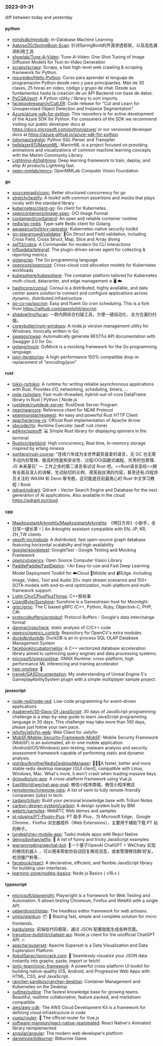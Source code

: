 ### 2023-01-31
diff between today and yesterday

#### python
* [mindsdb/mindsdb](https://github.com/mindsdb/mindsdb): In-Database Machine Learning
* [AabyssZG/SpringBoot-Scan](https://github.com/AabyssZG/SpringBoot-Scan): 针对SpringBoot的开源渗透框架，以及高危漏洞利用工具
* [showlab/Tune-A-Video](https://github.com/showlab/Tune-A-Video): Tune-A-Video: One-Shot Tuning of Image Diffusion Models for Text-to-Video Generation
* [scrapy/scrapy](https://github.com/scrapy/scrapy): Scrapy, a fast high-level web crawling & scraping framework for Python.
* [mouredev/Hello-Python](https://github.com/mouredev/Hello-Python): Curso para aprender el lenguaje de programación Python desde cero y para principiantes. Más de 30 clases, 25 horas en vídeo, código y grupo de chat. Desde sus fundamentos hasta la creación de un API Backend con base de datos.
* [PyCQA/isort](https://github.com/PyCQA/isort): A Python utility / library to sort imports.
* [facebookresearch/CutLER](https://github.com/facebookresearch/CutLER): Code release for "Cut and Learn for Unsupervised Object Detection and Instance Segmentation"
* [Azure/azure-sdk-for-python](https://github.com/Azure/azure-sdk-for-python): This repository is for active development of the Azure SDK for Python. For consumers of the SDK we recommend visiting our public developer docs at https://docs.microsoft.com/python/azure/ or our versioned developer docs at https://azure.github.io/azure-sdk-for-python.
* [tobymao/sqlglot](https://github.com/tobymao/sqlglot): Python SQL Parser and Transpiler
* [helblazer811/ManimML](https://github.com/helblazer811/ManimML): ManimML is a project focused on providing animations and visualizations of common machine learning concepts with the Manim Community Library.
* [Lightning-AI/lightning](https://github.com/Lightning-AI/lightning): Deep learning framework to train, deploy, and ship AI products Lightning fast.
* [open-mmlab/mmcv](https://github.com/open-mmlab/mmcv): OpenMMLab Computer Vision Foundation

#### go
* [sourcegraph/conc](https://github.com/sourcegraph/conc): Better structured concurrency for go
* [stretchr/testify](https://github.com/stretchr/testify): A toolkit with common assertions and mocks that plays nicely with the standard library
* [kubernetes/client-go](https://github.com/kubernetes/client-go): Go client for Kubernetes.
* [opencontainers/image-spec](https://github.com/opencontainers/image-spec): OCI Image Format
* [containerd/containerd](https://github.com/containerd/containerd): An open and reliable container runtime
* [redis/go-redis](https://github.com/redis/go-redis): Type-safe Redis client for Golang
* [aquasecurity/trivy-operator](https://github.com/aquasecurity/trivy-operator): Kubernetes-native security toolkit
* [go-playground/validator](https://github.com/go-playground/validator): 💯Go Struct and Field validation, including Cross Field, Cross Struct, Map, Slice and Array diving
* [spf13/cobra](https://github.com/spf13/cobra): A Commander for modern Go CLI interactions
* [influxdata/telegraf](https://github.com/influxdata/telegraf): The plugin-driven server agent for collecting & reporting metrics.
* [golang/go](https://github.com/golang/go): The Go programming language
* [opencost/opencost](https://github.com/opencost/opencost): Cross-cloud cost allocation models for Kubernetes workloads
* [kubesphere/kubesphere](https://github.com/kubesphere/kubesphere): The container platform tailored for Kubernetes multi-cloud, datacenter, and edge management ⎈ 🖥 ☁️
* [hashicorp/consul](https://github.com/hashicorp/consul): Consul is a distributed, highly available, and data center aware solution to connect and configure applications across dynamic, distributed infrastructure.
* [go-co-op/gocron](https://github.com/go-co-op/gocron): Easy and fluent Go cron scheduling. This is a fork from https://github.com/jasonlvhit/gocron
* [shadow1ng/fscan](https://github.com/shadow1ng/fscan): 一款内网综合扫描工具，方便一键自动化、全方位漏扫扫描。
* [coreybutler/nvm-windows](https://github.com/coreybutler/nvm-windows): A node.js version management utility for Windows. Ironically written in Go.
* [swaggo/swag](https://github.com/swaggo/swag): Automatically generate RESTful API documentation with Swagger 2.0 for Go.
* [golang/mock](https://github.com/golang/mock): GoMock is a mocking framework for the Go programming language.
* [json-iterator/go](https://github.com/json-iterator/go): A high-performance 100% compatible drop-in replacement of "encoding/json"

#### rust
* [tokio-rs/tokio](https://github.com/tokio-rs/tokio): A runtime for writing reliable asynchronous applications with Rust. Provides I/O, networking, scheduling, timers, ...
* [pola-rs/polars](https://github.com/pola-rs/polars): Fast multi-threaded, hybrid-out-of-core DataFrame library in Rust | Python | Node.js
* [rustdesk/rustdesk-server](https://github.com/rustdesk/rustdesk-server): RustDesk Server Program
* [near/nearcore](https://github.com/near/nearcore): Reference client for NEAR Protocol
* [seanmonstar/reqwest](https://github.com/seanmonstar/reqwest): An easy and powerful Rust HTTP Client
* [apache/arrow-rs](https://github.com/apache/arrow-rs): Official Rust implementation of Apache Arrow
* [jdxcode/rtx](https://github.com/jdxcode/rtx): Runtime Executor (asdf rust clone)
* [ad4mx/spinoff](https://github.com/ad4mx/spinoff): 💻 Simple Rust library for displaying spinners in the terminal
* [Rustixir/darkbird](https://github.com/Rustixir/darkbird): High concurrency, Real time, In-memory storage inspired by erlang mnesia
* [sunface/rust-course](https://github.com/sunface/rust-course): “连续六年成为全世界最受喜爱的语言，无 GC 也无需手动内存管理、极高的性能和安全性、过程/OO/函数式编程、优秀的包管理、JS 未来基石" — 工作之余的第二语言来试试 Rust 吧。<<Rust语言圣经>>拥有全面且深入的讲解、生动贴切的示例、德芙般丝滑的内容，甚至还有JS程序员关注的 WASM 和 Deno 等专题。这可能是目前最用心的 Rust 中文学习教程 / Book
* [qdrant/qdrant](https://github.com/qdrant/qdrant): Qdrant - Vector Search Engine and Database for the next generation of AI applications. Also available in the cloud https://qdrant.to/cloud

#### cpp
* [MaaAssistantArknights/MaaAssistantArknights](https://github.com/MaaAssistantArknights/MaaAssistantArknights): 《明日方舟》小助手，全日常一键长草！| An Arknights assistant compatible with EN, JP, KR, ZH_TW clients
* [vesoft-inc/nebula](https://github.com/vesoft-inc/nebula): A distributed, fast open-source graph database featuring horizontal scalability and high availability
* [google/googletest](https://github.com/google/googletest): GoogleTest - Google Testing and Mocking Framework
* [opencv/opencv](https://github.com/opencv/opencv): Open Source Computer Vision Library
* [PaddlePaddle/FastDeploy](https://github.com/PaddlePaddle/FastDeploy): ⚡️An Easy-to-use and Fast Deep Learning Model Deployment Toolkit for ☁️Cloud 📱Mobile and 📹Edge. Including Image, Video, Text and Audio 20+ main stream scenarios and 150+ SOTA models with end-to-end optimization, multi-platform and multi-framework support.
* [Light-City/CPlusPlusThings](https://github.com/Light-City/CPlusPlusThings): C++那些事
* [LizardByte/Sunshine](https://github.com/LizardByte/Sunshine): Sunshine is a Gamestream host for Moonlight.
* [grpc/grpc](https://github.com/grpc/grpc): The C based gRPC (C++, Python, Ruby, Objective-C, PHP, C#)
* [protocolbuffers/protobuf](https://github.com/protocolbuffers/protobuf): Protocol Buffers - Google's data interchange format
* [danmar/cppcheck](https://github.com/danmar/cppcheck): static analysis of C/C++ code
* [opencv/opencv_contrib](https://github.com/opencv/opencv_contrib): Repository for OpenCV's extra modules
* [duckdb/duckdb](https://github.com/duckdb/duckdb): DuckDB is an in-process SQL OLAP Database Management System
* [facebookincubator/velox](https://github.com/facebookincubator/velox): A C++ vectorized database acceleration library aimed to optimizing query engines and data processing systems.
* [microsoft/onnxruntime](https://github.com/microsoft/onnxruntime): ONNX Runtime: cross-platform, high performance ML inferencing and training accelerator
* [iree-org/iree](https://github.com/iree-org/iree): 👻
* [tranek/GASDocumentation](https://github.com/tranek/GASDocumentation): My understanding of Unreal Engine 5's GameplayAbilitySystem plugin with a simple multiplayer sample project.

#### javascript
* [node-red/node-red](https://github.com/node-red/node-red): Low-code programming for event-driven applications
* [Asabeneh/30-Days-Of-JavaScript](https://github.com/Asabeneh/30-Days-Of-JavaScript): 30 days of JavaScript programming challenge is a step-by-step guide to learn JavaScript programming language in 30 days. This challenge may take more than 100 days, please just follow your own pace.
* [jellyfin/jellyfin-web](https://github.com/jellyfin/jellyfin-web): Web Client for Jellyfin
* [MobSF/Mobile-Security-Framework-MobSF](https://github.com/MobSF/Mobile-Security-Framework-MobSF): Mobile Security Framework (MobSF) is an automated, all-in-one mobile application (Android/iOS/Windows) pen-testing, malware analysis and security assessment framework capable of performing static and dynamic analysis.
* [qishibo/AnotherRedisDesktopManager](https://github.com/qishibo/AnotherRedisDesktopManager): 🚀🚀🚀A faster, better and more stable redis desktop manager [GUI client], compatible with Linux, Windows, Mac. What's more, it won't crash when loading massive keys.
* [dcloudio/uni-app](https://github.com/dcloudio/uni-app): A cross-platform framework using Vue.js
* [EastWorld/wechat-app-mall](https://github.com/EastWorld/wechat-app-mall): 微信小程序商城，微信小程序微店
* [remoteintech/remote-jobs](https://github.com/remoteintech/remote-jobs): A list of semi to fully remote-friendly companies (jobs) in tech.
* [zadam/trilium](https://github.com/zadam/trilium): Build your personal knowledge base with Trilium Notes
* [carbon-design-system/carbon](https://github.com/carbon-design-system/carbon): A design system built by IBM
* [webrtc/samples](https://github.com/webrtc/samples): WebRTC Web demos and samples
* [pt-plugins/PT-Plugin-Plus](https://github.com/pt-plugins/PT-Plugin-Plus): PT 助手 Plus，为 Microsoft Edge、Google Chrome、Firefox 浏览器插件（Web Extensions），主要用于辅助下载 PT 站的种子。
* [tundeph/rev-mobile-app](https://github.com/tundeph/rev-mobile-app): Tasks mobile apps with React Native
* [denysdovhan/wtfjs](https://github.com/denysdovhan/wtfjs): 🤪 A list of funny and tricky JavaScript examples
* [wangrongding/wechat-bot](https://github.com/wangrongding/wechat-bot): 🤖一个基于OpenAi ChatGPT + WeChaty 实现的微信机器人 ，可以用来帮助你自动回复微信消息，或者管理微信群/好友，检测僵尸粉等...
* [facebook/react](https://github.com/facebook/react): A declarative, efficient, and flexible JavaScript library for building user interfaces.
* [learning-zone/nodejs-basics](https://github.com/learning-zone/nodejs-basics): Node.js Basics ( v18.x )

#### typescript
* [microsoft/playwright](https://github.com/microsoft/playwright): Playwright is a framework for Web Testing and Automation. It allows testing Chromium, Firefox and WebKit with a single API.
* [ueberdosis/tiptap](https://github.com/ueberdosis/tiptap): The headless editor framework for web artisans.
* [umijs/qiankun](https://github.com/umijs/qiankun): 📦 🚀 Blazing fast, simple and complete solution for micro frontends.
* [baidu/amis](https://github.com/baidu/amis): 前端低代码框架，通过 JSON 配置就能生成各种页面。
* [transitive-bullshit/chatgpt-api](https://github.com/transitive-bullshit/chatgpt-api): Node.js client for the unofficial ChatGPT API. 🔥
* [apache/superset](https://github.com/apache/superset): Apache Superset is a Data Visualization and Data Exploration Platform
* [AykutSarac/jsoncrack.com](https://github.com/AykutSarac/jsoncrack.com): 🔮 Seamlessly visualize your JSON data instantly into graphs; paste, import or fetch!
* [ionic-team/ionic-framework](https://github.com/ionic-team/ionic-framework): A powerful cross-platform UI toolkit for building native-quality iOS, Android, and Progressive Web Apps with HTML, CSS, and JavaScript.
* [rancher-sandbox/rancher-desktop](https://github.com/rancher-sandbox/rancher-desktop): Container Management and Kubernetes on the Desktop
* [outline/outline](https://github.com/outline/outline): The fastest knowledge base for growing teams. Beautiful, realtime collaborative, feature packed, and markdown compatible.
* [aws/aws-cdk](https://github.com/aws/aws-cdk): The AWS Cloud Development Kit is a framework for defining cloud infrastructure in code
* [vuejs/router](https://github.com/vuejs/router): 🚦 The official router for Vue.js
* [software-mansion/react-native-reanimated](https://github.com/software-mansion/react-native-reanimated): React Native's Animated library reimplemented
* [angular/angular](https://github.com/angular/angular): The modern web developer’s platform
* [danielyxie/bitburner](https://github.com/danielyxie/bitburner): Bitburner Game

